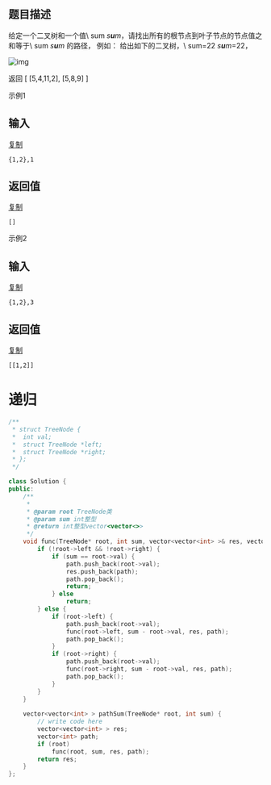 ## 题目描述

给定一个二叉树和一个值\ sum *s**u**m*，请找出所有的根节点到叶子节点的节点值之和等于\ sum *s**u**m* 的路径，
例如：
给出如下的二叉树，\ sum=22 *s**u**m*=22，

![img](https://uploadfiles.nowcoder.com/images/20200807/999991351_1596785952017_5396804DA19E4F091E6360FD4BD0F4A5)

返回
[
[5,4,11,2],
[5,8,9]
]

示例1

## 输入

[复制](javascript:void(0);)

```
{1,2},1
```

## 返回值

[复制](javascript:void(0);)

```
[]
```

示例2

## 输入

[复制](javascript:void(0);)

```
{1,2},3
```

## 返回值

[复制](javascript:void(0);)

```
[[1,2]]
```



# 递归

```c++
/**
 * struct TreeNode {
 *	int val;
 *	struct TreeNode *left;
 *	struct TreeNode *right;
 * };
 */

class Solution {
public:
    /**
     * 
     * @param root TreeNode类 
     * @param sum int整型 
     * @return int整型vector<vector<>>
     */
    void func(TreeNode* root, int sum, vector<vector<int> >& res, vector<int>& path) {
        if (!root->left && !root->right) {
            if (sum == root->val) {
                path.push_back(root->val);
                res.push_back(path);
                path.pop_back();
                return;
            } else
                return;
        } else {
            if (root->left) {
                path.push_back(root->val);
                func(root->left, sum - root->val, res, path);
                path.pop_back();
            } 
            if (root->right) {
                path.push_back(root->val);
                func(root->right, sum - root->val, res, path);
                path.pop_back();
            }
        }
    }
    
    vector<vector<int> > pathSum(TreeNode* root, int sum) {
        // write code here
        vector<vector<int> > res;
        vector<int> path;
        if (root)
            func(root, sum, res, path);
        return res;
    }
};
```

